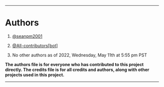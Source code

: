 
***

# Authors

1. [@seanpm2001](https://github.com/seanpm2001/)

2. [@All-contributors[bot]](https://github.com/all-contributors/)

3. No other authors as of 2022, Wednesday, May 11th at 5:55 pm PST

**The authors file is for everyone who has contributed to this project directly. The credits file is for all credits and authors, along with other projects used in this project.**

***
